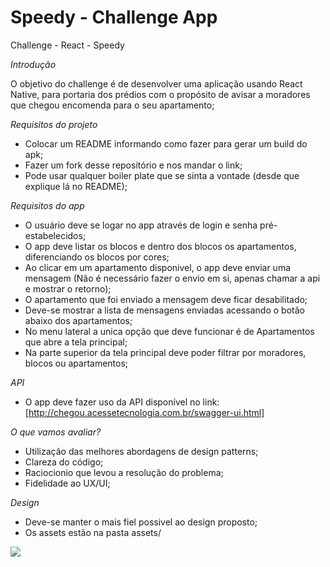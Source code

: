 # Speedy - Challenge App
Challenge - React - Speedy

*Introdução*

O objetivo do challenge é de desenvolver uma aplicação usando React Native, para portaria dos prédios com o propósito de avisar a moradores que chegou encomenda para o seu apartamento;

*Requisitos do projeto*

* Colocar um README informando como fazer para gerar um build do apk;
* Fazer um fork desse repositório e nos mandar o link;
* Pode usar qualquer boiler plate que se sinta a vontade (desde que explique lá no README);

*Requisitos do app*

* O usuário deve se logar no app através de login e senha pré-estabelecidos;
* O app deve listar os blocos e dentro dos blocos os apartamentos, diferenciando os blocos por cores;
* Ao clicar em um apartamento disponivel, o app deve enviar uma mensagem (Não é necessário fazer o envio em si, apenas chamar a api e mostrar o retorno);
* O apartamento que foi enviado a mensagem deve ficar desabilitado;
* Deve-se mostrar a lista de mensagens enviadas acessando o botão abaixo dos apartamentos;
* No menu lateral a unica opção que deve funcionar é de Apartamentos que abre a tela principal;
* Na parte superior da tela principal deve poder filtrar por moradores, blocos ou apartamentos;

*API*
* O app deve fazer uso da API disponível no link:
[http://chegou.acessetecnologia.com.br/swagger-ui.html]

*O que vamos avaliar?*

* Utilização das melhores abordagens de design patterns;
* Clareza do código;
* Raciocionio que levou a resolução do problema;
* Fidelidade ao UX/UI;

*Design*

* Deve-se manter o mais fiel possivel ao design proposto;
* Os assets estão na pasta assets/


![](ChegouEncomenda.gif)
